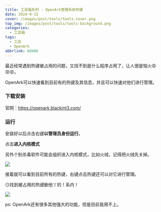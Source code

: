 ```yaml
---
title: 工具箱系列 - OpenArk管理系统热键
date: 2024-9-15
cover: /images/post/tools/tools-cover.png
top_img: /images/post/tools/tools-background.png
categories:
  - 工具箱
tags:
  - 工具
  - OpenArk
abbrlink: 60406
---
```


最近经常遇到热键被占用的问题，又找不到是什么程序占用了，让人很是恼火😡😡😡。

OpenArk可以快速看到目前有的热键及其信息，并且可以快速对他们进行管理。

### 下载安装
官网：https://openark.blackint3.com/

### 运行
安装好以后点击右键**以管理员身份运行**。

点击**进入内核模式**

另外个别杀毒软件可能会组织进入内核模式，比如火绒，记得把火绒先关掉。

![](https://image.baidu.com/search/down?url=https://tvax2.sinaimg.cn/large/005FcNj6ly1huwlmd16xpj315w0q9dsj.jpg)

接着就可以看到目前所有的热键，右键点击热键还可以对它进行管理。

😏找到被占用的热键删他丫的！系内！

![](https://image.baidu.com/search/down?url=https://tvax2.sinaimg.cn/large/005FcNj6ly1huwlmjpkmsj30c30djaer.jpg)

ps: OpenArk还有很多其他强大的功能，但是目前我用不上。